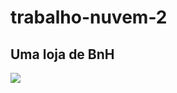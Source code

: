 # trabalho-nuvem-2

## Uma loja de BnH
<img src="https://media.tenor.com/q9bn2U5DZtUAAAAM/boku-no-hero-academia-head-bang.gif">
